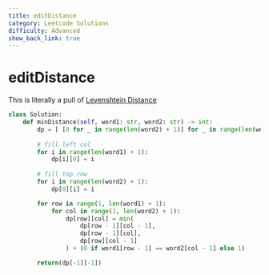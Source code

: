 ```yaml
---
title: editDistance
category: Leetcode Solutions
difficulty: Advanced
show_back_link: true
---
```


# editDistance

This is literally a pull of [Levenshtein Distance](/docs/dsa/implementations/levenshtein.md)

```python
class Solution:
    def minDistance(self, word1: str, word2: str) -> int:
        dp = [ [0 for _ in range(len(word2) + 1)] for _ in range(len(word1) + 1)]
        
        # fill left col
        for i in range(len(word1) + 1):
            dp[i][0] = i
        
        # fill top row
        for i in range(len(word2) + 1):
            dp[0][i] = i

        for row in range(1, len(word1) + 1):
            for col in range(1, len(word2) + 1):
                dp[row][col] = min(
                    dp[row - 1][col - 1], 
                    dp[row - 1][col],
                    dp[row][col - 1]
                ) + (0 if word1[row - 1] == word2[col - 1] else 1)

        return(dp[-1][-1])  
```